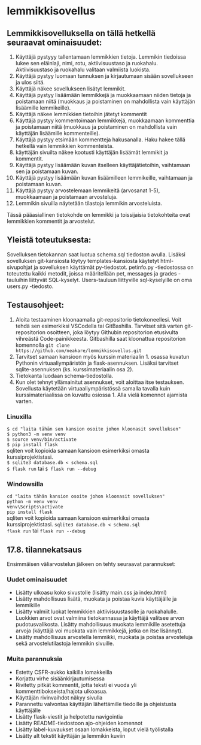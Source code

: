 # lemmikkisovellus

## Lemmikkisovelluksella on tällä hetkellä seuraavat ominaisuudet:
1. Käyttäjä pystyyy tallentamaan lemmikkien tietoja. Lemmikin tiedoissa lukee sen eläinlaji, nimi, rotu, aktiivisuustaso ja ruokahalu. Aktiivisuustaso ja ruokahalu valitaan valmiista luokista.
2. Käyttäjä pystyy luomaan tunnuksen ja kirjautumaan sisään sovellukseen ja ulos siitä.
3. Käyttäjä näkee sovellukseen lisätyt lemmikit.
4. Käyttäjä pystyy lisäämään lemmikkejä ja muokkaamaan niiden tietoja ja poistamaan niitä (muokkaus ja poistaminen on mahdollista vain käyttäjän lisäämille lemmikeille).
5. Käyttäjä näkee lemmikkien tietoihin jätetyt kommentit
6. Käyttäjä pystyy kommentoimaan lemmikkejä, muokkaamaan kommenttia ja poistamaan niitä (muokkaus ja poistaminen on mahdollista vain käyttäjän lisäämille kommenteille).
7. Käyttäjä pystyy etsimään kommentteja hakusanalla. Haku hakee tällä hetkellä vain lemmikkien kommenteista.
8. käyttäjän sivuilta näkee kootusti käyttäjän lisäämät lemmikit ja kommentit.
9. Käyttäjä pystyy lisäämään kuvan itselleen käyttäjätietoihin, vaihtamaan sen ja poistamaan kuvan.
10. Käyttäjä pystyy lisäämään kuvan lisäämilleen lemmikeille, vaihtamaan ja poistamaan kuvan.
11. Käyttäjä pystyy arvostelemaan lemmikeitä (arvosanat 1-5), muokkaamaan ja poistamaan arvosteluja.
12. Lemmikin sivuilla näytetään tilastoja lemmikin arvosteluista.

Tässä pääasiallinen tietokohde on lemmikki ja toissijaisia tietokohteita ovat lemmikkien kommentit ja arvostelut.

## Yleistä toteutuksesta:

Sovelluksen tietokannan saat luotua schema.sql tiedoston avulla. Lisäksi sovelluksen git-kansiosta löytyy templates-kansiosta käytetyt html-sivupohjat ja sovelluksen käyttämät py-tiedostot. petinfo.py -tiedostossa on toteutettu kaikki metodit, joissa määritellään pet, messages ja grades -tauluihin liittyvät SQL-kyselyt. Users-tauluun liittyville sql-kyselyille on oma users.py -tiedosto. 

## Testausohjeet:

1. Aloita testaaminen kloonaamalla git-repositorio tietokoneellesi. Voit tehdä sen esimerkiksi VSCodella tai GitBashilla. Tarvitset sitä varten git-repositorion osoitteen, joka löytyy Githubin repositorion etusivulta vihreästä Code-painikkeesta. Gitbashilla saat kloonattua repositorion komennolla `git clone https://github.com/neakare/lemmikkisovellus.git`
2. Tarvitset samaan kansioon myös kurssin materiaalin 1. osassa kuvatun Pythonin virtuaaliympäristön ja flask-asennuksen. Lisäksi tarvitset sqlite-asennuksen (ks. kurssimateriaalin osa 2).
3. Tietokanta luodaan schema-tiedostolla. 
4. Kun olet tehnyt yllämainitut asennukset, voit aloittaa itse testauksen. Sovellusta käytetään virtuaaliympäristössä samalla tavalla kuin kurssimateriaalissa on kuvattu osiossa 1. Alla vielä komennot ajamista varten.


### Linuxilla
`$ cd "laita tähän sen kansion osoite johon kloonasit sovelluksen"`  
`$ python3 -m venv venv`  
`$ source venv/bin/activate`  
`$ pip install flask`  
sqliten voit kopioida samaan kansioon esimerkiksi omasta kurssiprojektistasi.  
`$ sqlite3 database.db < schema.sql`  
`$ flask run` tai `$ flask run --debug`  

### Windowsilla
`cd "laita tähän kansion osoite johon kloonasit sovelluksen"`  
`python -m venv venv`  
`venv\Scripts\activate`  
`pip install flask`  
sqliten voit kopioida samaan kansioon esimerkiksi omasta kurssiprojektistasi. 
`sqlite3 database.db < schema.sql`  
`flask run` tai `flask run --debug`  



## 17.8. tilannekatsaus
Ensimmäisen väliarvostelun jälkeen on tehty seuraavat parannukset:

### Uudet ominaisuudet
- Lisätty ulkoasu koko sivustolle (lisätty main.css ja index.html)
- Lisätty mahdollisuus lisätä, muokata ja poistaa kuvia käyttäjälle ja lemmikille
- Lisätty valmiit luokat lemmikkien aktiivisuustasolle ja ruokahalulle. Luokkien arvot ovat valmiina tietokannassa ja käyttäjä valitsee arvon pudotusvalikosta. Lisätty mahdollisuus muokata lemmikille asetettuja arvoja (käyttäjä voi muokata vain lemmikkejä, jotka on itse lisännyt).
- Lisätty mahdollisuus arvostella lemmikki, muokata ja poistaa arvosteluja sekä arvostelutilastoja lemmikin sivuille.

### Muita parannuksia
- Estetty CSFR-aukko kaikilla lomakkeilla
- Korjattu virhe sisäänkirjautumisessa
- Rivitetty pitkät kommentit, jotta teksti ei vuoda yli kommenttibokseista/hajota ulkoasua.
- Käyttäjän rivinvaihdot näkyy sivulla
- Parannettu valvontaa käyttäjän lähettämille tiedoille ja ohjeistusta käyttäjälle
- Lisätty flask-viestit ja helpotettu navigointia
- Lisätty README-tiedostoon ajo-ohjeiden komennot
- Lisätty label-kuvaukset osaan lomakkeista, loput vielä työlistalla
- Lisätty alt tekstit käyttäjän ja lemmikin kuviin


